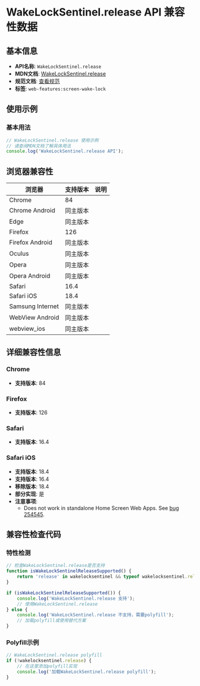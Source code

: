 # WakeLockSentinel.release API 兼容性数据

## 基本信息

- **API名称**: `WakeLockSentinel.release`
- **MDN文档**: [WakeLockSentinel.release](https://developer.mozilla.org/docs/Web/API/WakeLockSentinel/release)
- **规范文档**: [查看规范](https://w3c.github.io/screen-wake-lock/#the-release-method)
- **标签**: `web-features:screen-wake-lock`

## 使用示例

### 基本用法

```javascript
// WakeLockSentinel.release 使用示例
// 请查阅MDN文档了解具体用法
console.log('WakeLockSentinel.release API');
```

## 浏览器兼容性

| 浏览器 | 支持版本 | 说明 |
|--------|----------|------|
| Chrome | 84 |  |
| Chrome Android | 同主版本 |  |
| Edge | 同主版本 |  |
| Firefox | 126 |  |
| Firefox Android | 同主版本 |  |
| Oculus | 同主版本 |  |
| Opera | 同主版本 |  |
| Opera Android | 同主版本 |  |
| Safari | 16.4 |  |
| Safari iOS | 18.4 |  |
| Samsung Internet | 同主版本 |  |
| WebView Android | 同主版本 |  |
| webview_ios | 同主版本 |  |

## 详细兼容性信息

### Chrome

- **支持版本**: 84

### Firefox

- **支持版本**: 126

### Safari

- **支持版本**: 16.4

### Safari iOS

- **支持版本**: 18.4
- **支持版本**: 16.4
- **移除版本**: 18.4
- **部分实现**: 是
- **注意事项**:
  - Does not work in standalone Home Screen Web Apps. See [bug 254545](https://webkit.org/b/254545#c32).

## 兼容性检查代码

### 特性检测

```javascript
// 检查WakeLockSentinel.release是否支持
function isWakeLockSentinelReleaseSupported() {
    return 'release' in wakelocksentinel && typeof wakelocksentinel.release === 'function';
}

if (isWakeLockSentinelReleaseSupported()) {
    console.log('WakeLockSentinel.release 支持');
    // 使用WakeLockSentinel.release
} else {
    console.log('WakeLockSentinel.release 不支持，需要polyfill');
    // 加载polyfill或使用替代方案
}
```

### Polyfill示例

```javascript
// WakeLockSentinel.release polyfill
if (!wakelocksentinel.release) {
    // 在这里添加polyfill实现
    console.log('加载WakeLockSentinel.release polyfill');
}
```

